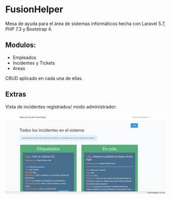 # FusionHelper
Mesa de ayuda para el área de sistemas informáticos hecha con Laravel 5.7, PHP 7.3 y Bootstrap 4.

## Modulos:
- Empleados
- Incidentes y Tickets
- Areas

CRUD aplicado en cada una de ellas.

## Extras
Vista de incidentes registrados/ modo administrador:

![Screenshot](.gitutils/fhelpershot.png?raw=true "Asi luce")